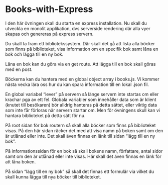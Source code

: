 # Books-with-Express
I den här övningen skall du starta en express installation.
Nu skall du utveckla en monolit applikation, dvs serverside rendering där alla vyer skapas och genereras på express servern.

Du skall ta fram ett bibliotekssystem. Där skall det gå att lista alla böcker som finns på biblioteket, visa information om en specifik bok samt låna en bok och lägga till en ny bok.

Låna en bok kan du göra via en get route. Att lägga till en bok skall göras med en post.

Böckerna kan du hantera med en global object array i books.js. Vi kommer nästa vecka lära oss hur du kan spara information till en lokal .json fil.

En global variabel “lever” på servern så länge servern inte startas om eller krachar pga av ett fel.
Globala variabler som innehåller data som är klient (knutet till besökaren) bör alldrig hanteras på detta sättet, eller viktig data som inte får förloras när servern startar om.
Men för övningens skull kan vi hantara biblioteket på detta sätt för nu. 

På root sidan för bok routern så skall alla böcker som finns på biblioteket visas. På den här sidan räcker det med att visa namn på boken samt om den är utlånad eller inte. Det skall även finnas en länk till sidan “lägg till en ny bok”.

På informationssidan för en bok så skall bokens namn, författare, antal sidor samt om den är utlånad eller inte visas. Här skall det även finnas en länk för att låna boken.

På sidan “lägg till en ny bok” så skall det finnas ett formulär via vilket du skall kunna lägga till nya böcker till biblioteket.
